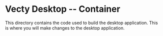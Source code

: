 # Vecty Desktop -- Container

 This directory contains the code used to build the desktop application. This is where you will make changes to the desktop application.